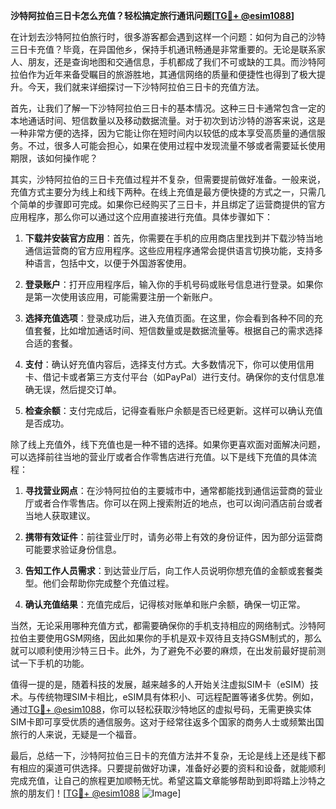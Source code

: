 **沙特阿拉伯三日卡怎么充值？轻松搞定旅行通讯问题[[TG💪+ @esim1088](https://t.me/s/esim1088)]**

在计划去沙特阿拉伯旅行时，很多游客都会遇到这样一个问题：如何为自己的沙特三日卡充值？毕竟，在异国他乡，保持手机通讯畅通是非常重要的。无论是联系家人、朋友，还是查询地图和交通信息，手机都成了我们不可或缺的工具。而沙特阿拉伯作为近年来备受瞩目的旅游胜地，其通信网络的质量和便捷性也得到了极大提升。今天，我们就来详细探讨一下沙特阿拉伯三日卡的充值方法。

首先，让我们了解一下沙特阿拉伯三日卡的基本情况。这种三日卡通常包含一定的本地通话时间、短信数量以及移动数据流量。对于初次到访沙特的游客来说，这是一种非常方便的选择，因为它能让你在短时间内以较低的成本享受高质量的通信服务。不过，很多人可能会担心，如果在使用过程中发现流量不够或者需要延长使用期限，该如何操作呢？

其实，沙特阿拉伯的三日卡充值过程并不复杂，但需要提前做好准备。一般来说，充值方式主要分为线上和线下两种。在线上充值是最方便快捷的方式之一，只需几个简单的步骤即可完成。如果你已经购买了三日卡，并且绑定了运营商提供的官方应用程序，那么你可以通过这个应用直接进行充值。具体步骤如下：

1. **下载并安装官方应用**：首先，你需要在手机的应用商店里找到并下载沙特当地通信运营商的官方应用程序。这些应用程序通常会提供语言切换功能，支持多种语言，包括中文，以便于外国游客使用。

2. **登录账户**：打开应用程序后，输入你的手机号码或账号信息进行登录。如果你是第一次使用该应用，可能需要注册一个新账户。

3. **选择充值选项**：登录成功后，进入充值页面。在这里，你会看到各种不同的充值套餐，比如增加通话时间、短信数量或是数据流量等。根据自己的需求选择合适的套餐。

4. **支付**：确认好充值内容后，选择支付方式。大多数情况下，你可以使用信用卡、借记卡或者第三方支付平台（如PayPal）进行支付。确保你的支付信息准确无误，然后提交订单。

5. **检查余额**：支付完成后，记得查看账户余额是否已经更新。这样可以确认充值是否成功。

除了线上充值外，线下充值也是一种不错的选择。如果你更喜欢面对面解决问题，可以选择前往当地的营业厅或者合作零售店进行充值。以下是线下充值的具体流程：

1. **寻找营业网点**：在沙特阿拉伯的主要城市中，通常都能找到通信运营商的营业厅或者合作零售店。你可以在网上搜索附近的地点，也可以询问酒店前台或者当地人获取建议。

2. **携带有效证件**：前往营业厅时，请务必带上有效的身份证件，因为部分运营商可能要求验证身份信息。

3. **告知工作人员需求**：到达营业厅后，向工作人员说明你想充值的金额或套餐类型。他们会帮助你完成整个充值过程。

4. **确认充值结果**：充值完成后，记得核对账单和账户余额，确保一切正常。

当然，无论采用哪种充值方式，都需要确保你的手机支持相应的网络制式。沙特阿拉伯主要使用GSM网络，因此如果你的手机是双卡双待且支持GSM制式的，那么就可以顺利使用沙特三日卡。此外，为了避免不必要的麻烦，在出发前最好提前测试一下手机的功能。

值得一提的是，随着科技的发展，越来越多的人开始关注虚拟SIM卡（eSIM）技术。与传统物理SIM卡相比，eSIM具有体积小、可远程配置等诸多优势。例如，通过[TG💪+ @esim1088](https://t.me/s/esim1088)，你可以轻松获取沙特地区的虚拟号码，无需更换实体SIM卡即可享受优质的通信服务。这对于经常往返多个国家的商务人士或频繁出国旅行的人来说，无疑是一个福音。

最后，总结一下，沙特阿拉伯三日卡的充值方法并不复杂，无论是线上还是线下都有相应的渠道可供选择。只要提前做好功课，准备好必要的资料和设备，就能顺利完成充值，让自己的旅程更加顺畅无忧。希望这篇文章能够帮助到即将踏上沙特之旅的朋友们！[[TG💪+ @esim1088](https://t.me/s/esim1088) ![Image](https://i.postimg.cc/4NQfJmqS/Snipaste-2025-05-13-00-14-12.png)]